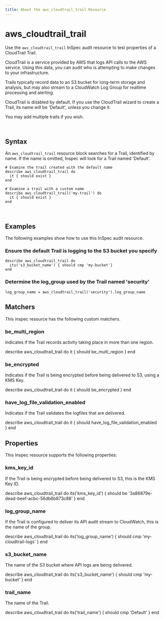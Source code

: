 ```yaml
---
title: About the aws_cloudtrail_trail Resource
---
```


# aws_cloudtrail_trail

Use the `aws_cloudtrail_trail` InSpec audit resource to test properties of a CloudTrail Trail.

CloudTrail is a service provided by AWS that logs API calls to the AWS service.  Using this data, you can audit who is attempting to make changes to your infrastructure.

Trails typically record data to an S3 bucket for long-term storage and analysis, but may also stream to a CloudWatch Log Group for realtime processing and alerting.

CloudTrail is disabled by default.  If you use the CloudTrail wizard to create a Trail, its name will be 'Default', unless you change it.

You may add multiple trails if you wish.

<br>

## Syntax

An `aws_cloudtrail_trail` resource block searches for a Trail, identified by name.  If the name is omitted, Inspec will look for a Trail named 'Default'.

    # Examine the trail created with the default name
    describe aws_cloudtrail_trail do
      it { should exist }
    end

    # Examine a trail with a custom name
    describe aws_cloudtrail_trail('my-trail') do
      it { should exist }
    end

<br>

## Examples

The following examples show how to use this InSpec audit resource.

### Ensure the default Trail is logging to the S3 bucket you specify

    describe aws_cloudtrail_trail do
      its('s3_bucket_name') { should cmp 'my-bucket'}
    end

### Determine the log_group used by the Trail named 'security'

    log_group_name = aws_cloudtrail_trail('security').log_group_name

## Matchers

This inspec resource has the following custom matchers.

### be_multi_region

Indicates if the Trail records activity taking place in more than one region.

  describe aws_cloudtrail_trail do
    it { should be_multi_region }
  end

### be_encrypted

Indicates if the Trail is being encrypted before being delivered to S3, using a KMS Key.

  describe aws_cloudtrail_trail do
    it { should be_encrypted }
  end

### have_log_file_validation_enabled

Indicates if the Trail validates the logfiles that are delivered.

  describe aws_cloudtrail_trail do
    it { should have_log_file_validation_enabled }
  end

## Properties

This Inspec resource supports the following properties:

### kms_key_id

If the Trail is being encrypted before being delivered to S3, this is the KMS Key ID.

  describe aws_cloudtrail_trail do
    its('kms_key_id') { should be '3a86879e-dead-beef-acbc-56db6b873c88' }
  end


### log_group_name

If the Trail is configured to deliver its API audit stream to CloudWatch, this is the name of the group.

  describe aws_cloudtrail_trail do
    its('log_group_name') { should cmp 'my-cloudtrail-logs' }
  end

### s3_bucket_name

The name of the S3 bucket where API logs are being delivered.

  describe aws_cloudtrail_trail do
    its('s3_bucket_name') { should cmp 'my-bucket' }
  end

### trail_name

The name of the Trail.

  describe aws_cloudtrail_trail do
    its('trail_name') { should cmp 'Default' }
  end
 
